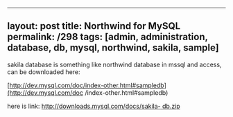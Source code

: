 ---
layout: post
title: Northwind for MySQL
permalink: /298
tags: [admin, administration, database, db, mysql, northwind, sakila, sample]
----

sakila database is something like northwind database in mssql and access, can
be downloaded here:


[http://dev.mysql.com/doc/index-other.html#sampledb](http://dev.mysql.com/doc
/index-other.html#sampledb)


here is link: [http://downloads.mysql.com/docs/sakila-
db.zip](http://downloads.mysql.com/docs/sakila-db.zip)

